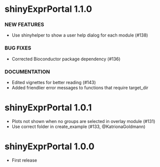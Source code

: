 # shinyExprPortal 1.1.0

### NEW FEATURES

- Use shinyhelper to show a user help dialog for each module (#138)

### BUG FIXES

- Corrected Bioconductor package dependency (#136)

### DOCUMENTATION

- Edited vignettes for better reading (#143)
- Added friendlier error messages to functions that require target_dir

# shinyExprPortal 1.0.1

- Plots not shown when no groups are selected in overlay module (#131)
- Use correct folder in create_example (#133, @KatrionaGoldmann)

# shinyExprPortal 1.0.0

* First release
